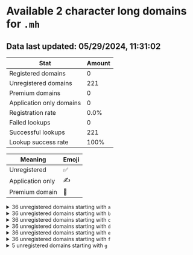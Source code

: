 # Available 2 character long domains for `.mh`

## Data last updated: 05/29/2024, 11:31:02

|Stat|Amount|
|--|--|
|Registered domains|0|
|Unregistered domains|221|
|Premium domains|0|
|Application only domains|0|
|Registration rate|0.0%|
|Failed lookups|0|
|Successful lookups|221|
|Lookup success rate|100%|


|Meaning|Emoji|
|--|--|
|Unregistered|:white_check_mark:|
|Application only|:writing_hand:|
|Premium domain|:gem:|

<details>
<summary>36 unregistered domains starting with <bold><code>a</code></bold></summary>

|Type|Domain|
|--|--|
|:white_check_mark:|`a0.mh`|
|:white_check_mark:|`a1.mh`|
|:white_check_mark:|`a2.mh`|
|:white_check_mark:|`a3.mh`|
|:white_check_mark:|`a4.mh`|
|:white_check_mark:|`a5.mh`|
|:white_check_mark:|`a6.mh`|
|:white_check_mark:|`a7.mh`|
|:white_check_mark:|`a8.mh`|
|:white_check_mark:|`a9.mh`|
|:white_check_mark:|`aa.mh`|
|:white_check_mark:|`ab.mh`|
|:white_check_mark:|`ac.mh`|
|:white_check_mark:|`ad.mh`|
|:white_check_mark:|`ae.mh`|
|:white_check_mark:|`af.mh`|
|:white_check_mark:|`ag.mh`|
|:white_check_mark:|`ah.mh`|
|:white_check_mark:|`ai.mh`|
|:white_check_mark:|`aj.mh`|
|:white_check_mark:|`ak.mh`|
|:white_check_mark:|`al.mh`|
|:white_check_mark:|`am.mh`|
|:white_check_mark:|`an.mh`|
|:white_check_mark:|`ao.mh`|
|:white_check_mark:|`ap.mh`|
|:white_check_mark:|`aq.mh`|
|:white_check_mark:|`ar.mh`|
|:white_check_mark:|`as.mh`|
|:white_check_mark:|`at.mh`|
|:white_check_mark:|`au.mh`|
|:white_check_mark:|`av.mh`|
|:white_check_mark:|`aw.mh`|
|:white_check_mark:|`ax.mh`|
|:white_check_mark:|`ay.mh`|
|:white_check_mark:|`az.mh`|
</details>
<details>
<summary>36 unregistered domains starting with <bold><code>b</code></bold></summary>

|Type|Domain|
|--|--|
|:white_check_mark:|`b0.mh`|
|:white_check_mark:|`b1.mh`|
|:white_check_mark:|`b2.mh`|
|:white_check_mark:|`b3.mh`|
|:white_check_mark:|`b4.mh`|
|:white_check_mark:|`b5.mh`|
|:white_check_mark:|`b6.mh`|
|:white_check_mark:|`b7.mh`|
|:white_check_mark:|`b8.mh`|
|:white_check_mark:|`b9.mh`|
|:white_check_mark:|`ba.mh`|
|:white_check_mark:|`bb.mh`|
|:white_check_mark:|`bc.mh`|
|:white_check_mark:|`bd.mh`|
|:white_check_mark:|`be.mh`|
|:white_check_mark:|`bf.mh`|
|:white_check_mark:|`bg.mh`|
|:white_check_mark:|`bh.mh`|
|:white_check_mark:|`bi.mh`|
|:white_check_mark:|`bj.mh`|
|:white_check_mark:|`bk.mh`|
|:white_check_mark:|`bl.mh`|
|:white_check_mark:|`bm.mh`|
|:white_check_mark:|`bn.mh`|
|:white_check_mark:|`bo.mh`|
|:white_check_mark:|`bp.mh`|
|:white_check_mark:|`bq.mh`|
|:white_check_mark:|`br.mh`|
|:white_check_mark:|`bs.mh`|
|:white_check_mark:|`bt.mh`|
|:white_check_mark:|`bu.mh`|
|:white_check_mark:|`bv.mh`|
|:white_check_mark:|`bw.mh`|
|:white_check_mark:|`bx.mh`|
|:white_check_mark:|`by.mh`|
|:white_check_mark:|`bz.mh`|
</details>
<details>
<summary>36 unregistered domains starting with <bold><code>c</code></bold></summary>

|Type|Domain|
|--|--|
|:white_check_mark:|`c0.mh`|
|:white_check_mark:|`c1.mh`|
|:white_check_mark:|`c2.mh`|
|:white_check_mark:|`c3.mh`|
|:white_check_mark:|`c4.mh`|
|:white_check_mark:|`c5.mh`|
|:white_check_mark:|`c6.mh`|
|:white_check_mark:|`c7.mh`|
|:white_check_mark:|`c8.mh`|
|:white_check_mark:|`c9.mh`|
|:white_check_mark:|`ca.mh`|
|:white_check_mark:|`cb.mh`|
|:white_check_mark:|`cc.mh`|
|:white_check_mark:|`cd.mh`|
|:white_check_mark:|`ce.mh`|
|:white_check_mark:|`cf.mh`|
|:white_check_mark:|`cg.mh`|
|:white_check_mark:|`ch.mh`|
|:white_check_mark:|`ci.mh`|
|:white_check_mark:|`cj.mh`|
|:white_check_mark:|`ck.mh`|
|:white_check_mark:|`cl.mh`|
|:white_check_mark:|`cm.mh`|
|:white_check_mark:|`cn.mh`|
|:white_check_mark:|`co.mh`|
|:white_check_mark:|`cp.mh`|
|:white_check_mark:|`cq.mh`|
|:white_check_mark:|`cr.mh`|
|:white_check_mark:|`cs.mh`|
|:white_check_mark:|`ct.mh`|
|:white_check_mark:|`cu.mh`|
|:white_check_mark:|`cv.mh`|
|:white_check_mark:|`cw.mh`|
|:white_check_mark:|`cx.mh`|
|:white_check_mark:|`cy.mh`|
|:white_check_mark:|`cz.mh`|
</details>
<details>
<summary>36 unregistered domains starting with <bold><code>d</code></bold></summary>

|Type|Domain|
|--|--|
|:white_check_mark:|`d0.mh`|
|:white_check_mark:|`d1.mh`|
|:white_check_mark:|`d2.mh`|
|:white_check_mark:|`d3.mh`|
|:white_check_mark:|`d4.mh`|
|:white_check_mark:|`d5.mh`|
|:white_check_mark:|`d6.mh`|
|:white_check_mark:|`d7.mh`|
|:white_check_mark:|`d8.mh`|
|:white_check_mark:|`d9.mh`|
|:white_check_mark:|`da.mh`|
|:white_check_mark:|`db.mh`|
|:white_check_mark:|`dc.mh`|
|:white_check_mark:|`dd.mh`|
|:white_check_mark:|`de.mh`|
|:white_check_mark:|`df.mh`|
|:white_check_mark:|`dg.mh`|
|:white_check_mark:|`dh.mh`|
|:white_check_mark:|`di.mh`|
|:white_check_mark:|`dj.mh`|
|:white_check_mark:|`dk.mh`|
|:white_check_mark:|`dl.mh`|
|:white_check_mark:|`dm.mh`|
|:white_check_mark:|`dn.mh`|
|:white_check_mark:|`do.mh`|
|:white_check_mark:|`dp.mh`|
|:white_check_mark:|`dq.mh`|
|:white_check_mark:|`dr.mh`|
|:white_check_mark:|`ds.mh`|
|:white_check_mark:|`dt.mh`|
|:white_check_mark:|`du.mh`|
|:white_check_mark:|`dv.mh`|
|:white_check_mark:|`dw.mh`|
|:white_check_mark:|`dx.mh`|
|:white_check_mark:|`dy.mh`|
|:white_check_mark:|`dz.mh`|
</details>
<details>
<summary>36 unregistered domains starting with <bold><code>e</code></bold></summary>

|Type|Domain|
|--|--|
|:white_check_mark:|`e0.mh`|
|:white_check_mark:|`e1.mh`|
|:white_check_mark:|`e2.mh`|
|:white_check_mark:|`e3.mh`|
|:white_check_mark:|`e4.mh`|
|:white_check_mark:|`e5.mh`|
|:white_check_mark:|`e6.mh`|
|:white_check_mark:|`e7.mh`|
|:white_check_mark:|`e8.mh`|
|:white_check_mark:|`e9.mh`|
|:white_check_mark:|`ea.mh`|
|:white_check_mark:|`eb.mh`|
|:white_check_mark:|`ec.mh`|
|:white_check_mark:|`ed.mh`|
|:white_check_mark:|`ee.mh`|
|:white_check_mark:|`ef.mh`|
|:white_check_mark:|`eg.mh`|
|:white_check_mark:|`eh.mh`|
|:white_check_mark:|`ei.mh`|
|:white_check_mark:|`ej.mh`|
|:white_check_mark:|`ek.mh`|
|:white_check_mark:|`el.mh`|
|:white_check_mark:|`em.mh`|
|:white_check_mark:|`en.mh`|
|:white_check_mark:|`eo.mh`|
|:white_check_mark:|`ep.mh`|
|:white_check_mark:|`eq.mh`|
|:white_check_mark:|`er.mh`|
|:white_check_mark:|`es.mh`|
|:white_check_mark:|`et.mh`|
|:white_check_mark:|`eu.mh`|
|:white_check_mark:|`ev.mh`|
|:white_check_mark:|`ew.mh`|
|:white_check_mark:|`ex.mh`|
|:white_check_mark:|`ey.mh`|
|:white_check_mark:|`ez.mh`|
</details>
<details>
<summary>36 unregistered domains starting with <bold><code>f</code></bold></summary>

|Type|Domain|
|--|--|
|:white_check_mark:|`f0.mh`|
|:white_check_mark:|`f1.mh`|
|:white_check_mark:|`f2.mh`|
|:white_check_mark:|`f3.mh`|
|:white_check_mark:|`f4.mh`|
|:white_check_mark:|`f5.mh`|
|:white_check_mark:|`f6.mh`|
|:white_check_mark:|`f7.mh`|
|:white_check_mark:|`f8.mh`|
|:white_check_mark:|`f9.mh`|
|:white_check_mark:|`fa.mh`|
|:white_check_mark:|`fb.mh`|
|:white_check_mark:|`fc.mh`|
|:white_check_mark:|`fd.mh`|
|:white_check_mark:|`fe.mh`|
|:white_check_mark:|`ff.mh`|
|:white_check_mark:|`fg.mh`|
|:white_check_mark:|`fh.mh`|
|:white_check_mark:|`fi.mh`|
|:white_check_mark:|`fj.mh`|
|:white_check_mark:|`fk.mh`|
|:white_check_mark:|`fl.mh`|
|:white_check_mark:|`fm.mh`|
|:white_check_mark:|`fn.mh`|
|:white_check_mark:|`fo.mh`|
|:white_check_mark:|`fp.mh`|
|:white_check_mark:|`fq.mh`|
|:white_check_mark:|`fr.mh`|
|:white_check_mark:|`fs.mh`|
|:white_check_mark:|`ft.mh`|
|:white_check_mark:|`fu.mh`|
|:white_check_mark:|`fv.mh`|
|:white_check_mark:|`fw.mh`|
|:white_check_mark:|`fx.mh`|
|:white_check_mark:|`fy.mh`|
|:white_check_mark:|`fz.mh`|
</details>
<details>
<summary>5 unregistered domains starting with <bold><code>g</code></bold></summary>

|Type|Domain|
|--|--|
|:white_check_mark:|`ga.mh`|
|:white_check_mark:|`gb.mh`|
|:white_check_mark:|`gc.mh`|
|:white_check_mark:|`gd.mh`|
|:white_check_mark:|`ge.mh`|
</details>